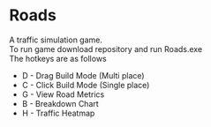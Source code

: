 # Roads
<div> A traffic simulation game. </div>
<div> To run game download repository and run Roads.exe </div>
<div> The hotkeys are as follows </div>
<ul>
  <li> D - Drag Build Mode (Multi place) </li>
  <li> C - Click Build Mode (Single place) </li>
  <li> G - View Road Metrics </li>
  <li> B - Breakdown Chart </li>
  <li> H - Traffic Heatmap </li>
</ul>
